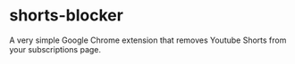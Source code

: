 # shorts-blocker
A very simple Google Chrome extension that removes Youtube Shorts from your subscriptions page.
